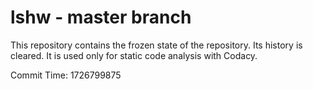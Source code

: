 # lshw - master branch

This repository contains the frozen state of the repository.
Its history is cleared. It is used only for static code
analysis with Codacy.

Commit Time: 1726799875